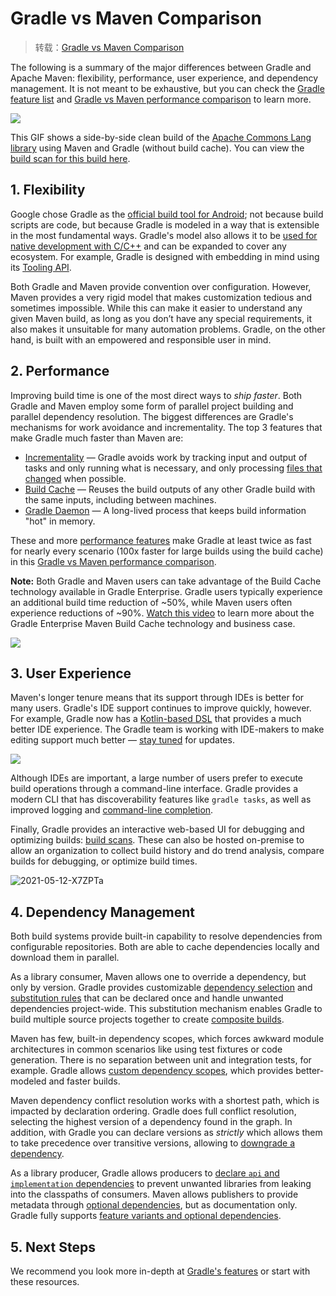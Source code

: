 # Gradle vs Maven Comparison

> 转载：[Gradle vs Maven Comparison](https://gradle.org/maven-vs-gradle/)

The following is a summary of the major differences between Gradle and Apache Maven: flexibility, performance, user experience, and dependency management. It is not meant to be exhaustive, but you can check the [Gradle feature list](https://gradle.org/features) and [Gradle vs Maven performance comparison](https://gradle.org/gradle-vs-maven-performance/) to learn more.

![](https://gradle.org/images/gradle-vs-maven.gif)

This GIF shows a side-by-side clean build of the [Apache Commons Lang library](https://github.com/gradle/performance-comparisons/tree/commons-lang) using Maven and Gradle (without build cache). You can view the [build scan for this build here](https://scans.gradle.com/s/of466wbcmynxm).

## 1. Flexibility

Google chose Gradle as the [official build tool for Android](https://developer.android.com/studio/build/index.html); not because build scripts are code, but because Gradle is modeled in a way that is extensible in the most fundamental ways. Gradle's model also allows it to be [used for native development with C/C++](https://github.com/gradle/gradle-native) and can be expanded to cover any ecosystem. For example, Gradle is designed with embedding in mind using its [Tooling API](https://docs.gradle.org/current/userguide/embedding.html).

Both Gradle and Maven provide convention over configuration. However, Maven provides a very rigid model that makes customization tedious and sometimes impossible. While this can make it easier to understand any given Maven build, as long as you don’t have any special requirements, it also makes it unsuitable for many automation problems. Gradle, on the other hand, is built with an empowered and responsible user in mind.

## 2. Performance

Improving build time is one of the most direct ways to *ship faster*. Both Gradle and Maven employ some form of parallel project building and parallel dependency resolution. The biggest differences are Gradle's mechanisms for work avoidance and incrementality. The top 3 features that make Gradle much faster than Maven are:

- [Incrementality](https://blog.gradle.org/introducing-incremental-build-support) — Gradle avoids work by tracking input and output of tasks and only running what is necessary, and only processing [files that changed](https://blog.gradle.org/incremental-compiler-avoidance) when possible.
- [Build Cache](https://blog.gradle.org/introducing-gradle-build-cache) — Reuses the build outputs of any other Gradle build with the same inputs, including between machines.
- [Gradle Daemon](https://docs.gradle.org/current/userguide/gradle_daemon.html) — A long-lived process that keeps build information "hot" in memory.

These and more [performance features](https://gradle.org/features/#performance) make Gradle at least twice as fast for nearly every scenario (100x faster for large builds using the build cache) in this [Gradle vs Maven performance comparison](https://gradle.org/gradle-vs-maven-performance/).

**Note:** Both Gradle and Maven users can take advantage of the Build Cache technology available in Gradle Enterprise. Gradle users typically experience an additional build time reduction of ~50%, while Maven users often experience reductions of ~90%. [Watch this video](https://tv.gradle.com/maven-build-cache-demo) to learn more about the Gradle Enterprise Maven Build Cache technology and business case.

![](https://image.ldbmcs.com/2021-05-12-BZLk6T.png)

## 3. User Experience

Maven's longer tenure means that its support through IDEs is better for many users. Gradle's IDE support continues to improve quickly, however. For example, Gradle now has a [Kotlin-based DSL](https://github.com/gradle/kotlin-dsl) that provides a much better IDE experience. The Gradle team is working with IDE-makers to make editing support much better — [stay tuned](https://twitter.com/gradle) for updates.

![](https://image.ldbmcs.com/2021-05-12-A2TxrO.jpg)

Although IDEs are important, a large number of users prefer to execute build operations through a command-line interface. Gradle provides a modern CLI that has discoverability features like `gradle tasks`, as well as improved logging and [command-line completion](https://github.com/gradle/gradle-completion).

Finally, Gradle provides an interactive web-based UI for debugging and optimizing builds: [build scans](https://gradle.com/build-scans). These can also be hosted on-premise to allow an organization to collect build history and do trend analysis, compare builds for debugging, or optimize build times.

![2021-05-12-X7ZPTa](https://image.ldbmcs.com/2021-05-12-X7ZPTa.jpg)

## 4. Dependency Management

Both build systems provide built-in capability to resolve dependencies from configurable repositories. Both are able to cache dependencies locally and download them in parallel.

As a library consumer, Maven allows one to override a dependency, but only by version. Gradle provides customizable [dependency selection](https://docs.gradle.org/current/userguide/dependency_management.html#component_selection_rules) and [substitution rules](https://docs.gradle.org/current/userguide/dependency_management.html#sec:module_substitution) that can be declared once and handle unwanted dependencies project-wide. This substitution mechanism enables Gradle to build multiple source projects together to create [composite builds](https://docs.gradle.org/current/userguide/composite_builds.html).

Maven has few, built-in dependency scopes, which forces awkward module architectures in common scenarios like using test fixtures or code generation. There is no separation between unit and integration tests, for example. Gradle allows [custom dependency scopes](https://docs.gradle.org/current/userguide/dependency_management.html#sub:configurations), which provides better-modeled and faster builds.

Maven dependency conflict resolution works with a shortest path, which is impacted by declaration ordering. Gradle does full conflict resolution, selecting the highest version of a dependency found in the graph. In addition, with Gradle you can declare versions as *strictly* which allows them to take precedence over transitive versions, allowing to [downgrade a dependency](https://docs.gradle.org/current/userguide/dependency_downgrade_and_exclude.html#sec:enforcing_dependency_version).

As a library producer, Gradle allows producers to [declare `api` and `implementation` dependencies](https://docs.gradle.org/current/userguide/java_library_plugin.html#sec:java_library_separation) to prevent unwanted libraries from leaking into the classpaths of consumers. Maven allows publishers to provide metadata through [optional dependencies](https://maven.apache.org/guides/introduction/introduction-to-optional-and-excludes-dependencies.html), but as documentation only. Gradle fully supports [feature variants and optional dependencies](https://docs.gradle.org/current/userguide/feature_variants.html).

## 5. Next Steps

We recommend you look more in-depth at [Gradle's features](https://gradle.org/features) or start with these resources.